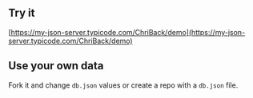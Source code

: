 ## Try it

[https://my-json-server.typicode.com/ChriBack/demo](https://my-json-server.typicode.com/ChriBack/demo)

## Use your own data

Fork it and change `db.json` values or create a repo with a `db.json` file.
